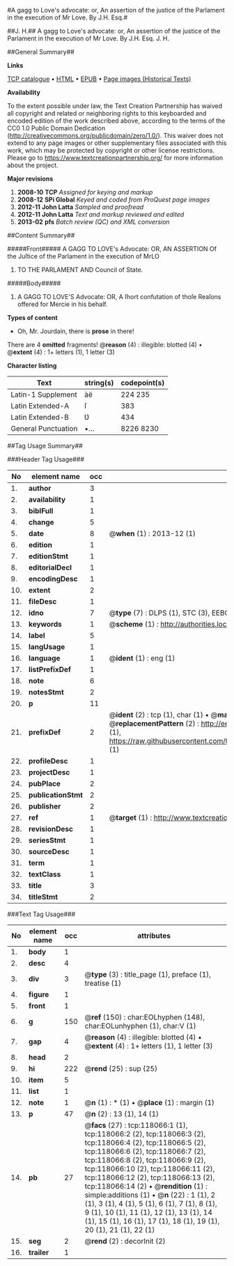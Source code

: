 #A gagg to Love's advocate: or, An assertion of the justice of the Parlament in the execution of Mr Love. By J.H. Esq.#

##J. H.##
A gagg to Love's advocate: or, An assertion of the justice of the Parlament in the execution of Mr Love. By J.H. Esq.
J. H.

##General Summary##

**Links**

[TCP catalogue](http://www.ota.ox.ac.uk/tcp/)  • 
[HTML](http://tei.it.ox.ac.uk/tcp/Texts-HTML/free/A86/A86365.html)  • 
[EPUB](http://tei.it.ox.ac.uk/tcp/Texts-EPUB/free/A86/A86365.epub) • 
[Page images (Historical Texts)](https://historicaltexts.jisc.ac.uk/eebo-99865815e)

**Availability**

To the extent possible under law, the Text Creation Partnership has waived all copyright and related or neighboring rights to this keyboarded and encoded edition of the work described above, according to the terms of the CC0 1.0 Public Domain Dedication (http://creativecommons.org/publicdomain/zero/1.0/). This waiver does not extend to any page images or other supplementary files associated with this work, which may be protected by copyright or other license restrictions. Please go to https://www.textcreationpartnership.org/ for more information about the project.

**Major revisions**

1. __2008-10__ __TCP__ *Assigned for keying and markup*
1. __2008-12__ __SPi Global__ *Keyed and coded from ProQuest page images*
1. __2012-11__ __John Latta__ *Sampled and proofread*
1. __2012-11__ __John Latta__ *Text and markup reviewed and edited*
1. __2013-02__ __pfs__ *Batch review (QC) and XML conversion*

##Content Summary##

#####Front#####
A GAGG TO LOVE's Advocate: OR, AN ASSERTION Of the Juſtice of the Parlament in the execution of MrLO
1. TO THE PARLAMENT AND Council of State.

#####Body#####

1. A GAGG TO LOVE'S Advocate: OR, A ſhort confutation of thoſe Reaſons offered for Mercie in his behalf.

**Types of content**

  * Oh, Mr. Jourdain, there is **prose** in there!

There are 4 **omitted** fragments! 
 @__reason__ (4) : illegible: blotted (4)  •  @__extent__ (4) : 1+ letters (1), 1 letter (3)

**Character listing**


|Text|string(s)|codepoint(s)|
|---|---|---|
|Latin-1 Supplement|àë|224 235|
|Latin Extended-A|ſ|383|
|Latin Extended-B|Ʋ|434|
|General Punctuation|•…|8226 8230|

##Tag Usage Summary##

###Header Tag Usage###

|No|element name|occ|attributes|
|---|---|---|---|
|1.|__author__|3||
|2.|__availability__|1||
|3.|__biblFull__|1||
|4.|__change__|5||
|5.|__date__|8| @__when__ (1) : 2013-12 (1)|
|6.|__edition__|1||
|7.|__editionStmt__|1||
|8.|__editorialDecl__|1||
|9.|__encodingDesc__|1||
|10.|__extent__|2||
|11.|__fileDesc__|1||
|12.|__idno__|7| @__type__ (7) : DLPS (1), STC (3), EEBO-CITATION (1), PROQUEST (1), VID (1)|
|13.|__keywords__|1| @__scheme__ (1) : http://authorities.loc.gov/ (1)|
|14.|__label__|5||
|15.|__langUsage__|1||
|16.|__language__|1| @__ident__ (1) : eng (1)|
|17.|__listPrefixDef__|1||
|18.|__note__|6||
|19.|__notesStmt__|2||
|20.|__p__|11||
|21.|__prefixDef__|2| @__ident__ (2) : tcp (1), char (1)  •  @__matchPattern__ (2) : ([0-9\-]+):([0-9IVX]+) (1), (.+) (1)  •  @__replacementPattern__ (2) : http://eebo.chadwyck.com/downloadtiff?vid=$1&page=$2 (1), https://raw.githubusercontent.com/textcreationpartnership/Texts/master/tcpchars.xml#$1 (1)|
|22.|__profileDesc__|1||
|23.|__projectDesc__|1||
|24.|__pubPlace__|2||
|25.|__publicationStmt__|2||
|26.|__publisher__|2||
|27.|__ref__|1| @__target__ (1) : http://www.textcreationpartnership.org/docs/. (1)|
|28.|__revisionDesc__|1||
|29.|__seriesStmt__|1||
|30.|__sourceDesc__|1||
|31.|__term__|1||
|32.|__textClass__|1||
|33.|__title__|3||
|34.|__titleStmt__|2||


###Text Tag Usage###

|No|element name|occ|attributes|
|---|---|---|---|
|1.|__body__|1||
|2.|__desc__|4||
|3.|__div__|3| @__type__ (3) : title_page (1), preface (1), treatise (1)|
|4.|__figure__|1||
|5.|__front__|1||
|6.|__g__|150| @__ref__ (150) : char:EOLhyphen (148), char:EOLunhyphen (1), char:V (1)|
|7.|__gap__|4| @__reason__ (4) : illegible: blotted (4)  •  @__extent__ (4) : 1+ letters (1), 1 letter (3)|
|8.|__head__|2||
|9.|__hi__|222| @__rend__ (25) : sup (25)|
|10.|__item__|5||
|11.|__list__|1||
|12.|__note__|1| @__n__ (1) : * (1)  •  @__place__ (1) : margin (1)|
|13.|__p__|47| @__n__ (2) : 13 (1), 14 (1)|
|14.|__pb__|27| @__facs__ (27) : tcp:118066:1 (1), tcp:118066:2 (2), tcp:118066:3 (2), tcp:118066:4 (2), tcp:118066:5 (2), tcp:118066:6 (2), tcp:118066:7 (2), tcp:118066:8 (2), tcp:118066:9 (2), tcp:118066:10 (2), tcp:118066:11 (2), tcp:118066:12 (2), tcp:118066:13 (2), tcp:118066:14 (2)  •  @__rendition__ (1) : simple:additions (1)  •  @__n__ (22) : 1 (1), 2 (1), 3 (1), 4 (1), 5 (1), 6 (1), 7 (1), 8 (1), 9 (1), 10 (1), 11 (1), 12 (1), 13 (1), 14 (1), 15 (1), 16 (1), 17 (1), 18 (1), 19 (1), 20 (1), 21 (1), 22 (1)|
|15.|__seg__|2| @__rend__ (2) : decorInit (2)|
|16.|__trailer__|1||
